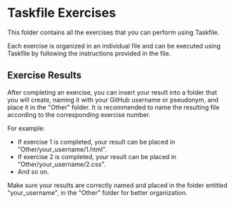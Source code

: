 # Taskfile Exercises

This folder contains all the exercises that you can perform using Taskfile.

Each exercise is organized in an individual file and can be executed using Taskfile by following the instructions provided in the file.

## Exercise Results

After completing an exercise, you can insert your result into a folder that you will create, naming it with your GitHub username or pseudonym, and place it in the "Other" folder. It is recommended to name the resulting file according to the corresponding exercise number.

For example:
- If exercise 1 is completed, your result can be placed in "Other/your_username/1.html".
- If exercise 2 is completed, your result can be placed in "Other/your_username/2.css".
- And so on.

Make sure your results are correctly named and placed in the folder entitled "your_username", in the "Other" folder for better organization.
